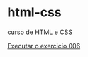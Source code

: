 # html-css
curso de HTML e CSS

<a href ="https://leandrocosta18.github.io/html-css/exercicios/ex006/index.html">Executar o exercicio 006</a>
